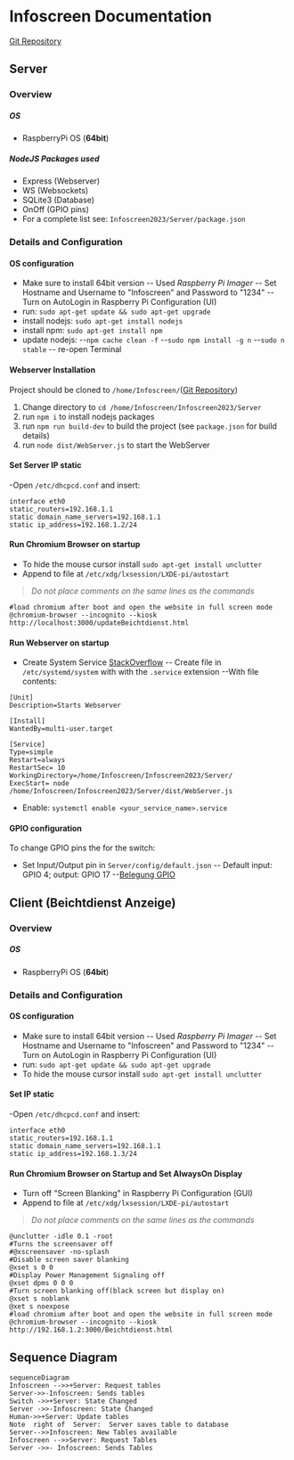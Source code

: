 ﻿
# Infoscreen Documentation
[Git Repository](https://github.com/Snuuson/Infoscreen2023.git)

## Server 

### Overview
##### OS
- RaspberryPi OS (**64bit**)
##### NodeJS Packages used
- Express (Webserver)
- WS (Websockets)
- SQLite3 (Database)
- OnOff (GPIO pins)
- For a complete list see: `Infoscreen2023/Server/package.json`
### Details and Configuration
#### OS configuration
- Make sure to install 64bit version
-- Used *Raspberry Pi Imager* 
-- Set Hostname and Username to  "Infoscreen" and Password to "1234"
-- Turn on AutoLogin in Raspberry Pi Configuration (UI)
- run: `sudo apt-get update && sudo apt-get upgrade`
- install nodejs: `sudo apt-get install nodejs`
- install npm: `sudo apt-get install npm`
- update nodejs: 
--`npm cache clean -f`
--`sudo npm install -g n`
--`sudo n stable`
-- re-open Terminal
#### Webserver Installation
Project should be cloned to `/home/Infoscreen/`([Git Repository](https://github.com/Snuuson/Infoscreen2023.git))
1. Change directory to `cd /home/Infoscreen/Infoscreen2023/Server`
2. run `npm i` to install nodejs packages
3. run `npm run build-dev` to build the project (see `package.json` for build details) 
4. run `node dist/WebServer.js` to start the WebServer 
#### Set Server IP static
-Open `/etc/dhcpcd.conf` and insert:
```
interface eth0
static_routers=192.168.1.1
static domain_name_servers=192.168.1.1
static ip_address=192.168.1.2/24
```


#### Run Chromium Browser on startup
- To hide the mouse cursor install `sudo apt-get install unclutter`
- Append to file at `/etc/xdg/lxsession/LXDE-pi/autostart`
>*Do not place comments on the same lines as the commands*
 ```
 #load chromium after boot and open the website in full screen mode
@chromium-browser --incognito --kiosk http://localhost:3000/updateBeichtdienst.html  
```
#### Run Webserver on startup
- Create System Service [StackOverflow](https://stackoverflow.com/questions/60100830/how-should-i-start-a-node-js-script-automatically)
-- Create file in `/etc/systemd/system`  with with the `.service`  extension 
--With file contents:
```
[Unit]
Description=Starts Webserver

[Install]
WantedBy=multi-user.target

[Service]
Type=simple
Restart=always
RestartSec= 10
WorkingDirectory=/home/Infoscreen/Infoscreen2023/Server/
ExecStart= node /home/Infoscreen/Infoscreen2023/Server/dist/WebServer.js
```
- Enable: `systemctl enable <your_service_name>.service`
#### GPIO configuration

To change GPIO pins the for the switch: 
- Set Input/Output pin in `Server/config/default.json`
-- Default input: GPIO 4; output: GPIO 17
--[Belegung GPIO](https://www.elektronik-kompendium.de/sites/raspberry-pi/1907101.htm)
## Client (Beichtdienst Anzeige)
### Overview
##### OS
- RaspberryPi OS (**64bit**)
### Details and Configuration
#### OS configuration
- Make sure to install 64bit version
-- Used *Raspberry Pi Imager* 
-- Set Hostname and Username to  "Infoscreen" and Password to "1234"
-- Turn on AutoLogin in Raspberry Pi Configuration (UI)
- run: `sudo apt-get update && sudo apt-get upgrade`
- To hide the mouse cursor install `sudo apt-get install unclutter`

#### Set IP static
-Open `/etc/dhcpcd.conf` and insert:
```
interface eth0
static_routers=192.168.1.1
static domain_name_servers=192.168.1.1
static ip_address=192.168.1.3/24
```

#### Run Chromium Browser on Startup and Set AlwaysOn Display
 - Turn off "Screen Blanking" in Raspberry Pi Configuration (GUI)
 - Append to file at `/etc/xdg/lxsession/LXDE-pi/autostart`
 >*Do not place comments on the same lines as the commands*
```
@unclutter -idle 0.1 -root
#Turns the screensaver off
#@xscreensaver -no-splash		
#Disable screen saver blanking
@xset s 0 0
#Display Power Management Signaling off
@xset dpms 0 0 0
#Turn screen blanking off(black screen but display on)
@xset s noblank
@xet s noexpose
#load chromium after boot and open the website in full screen mode
@chromium-browser --incognito --kiosk http://192.168.1.2:3000/Beichtdienst.html
```
## Sequence Diagram

```mermaid
sequenceDiagram
Infoscreen -->>+Server: Request tables
Server->>-Infoscreen: Sends tables
Switch ->>+Server: State Changed
Server ->>-Infoscreen: State Changed
Human->>+Server: Update tables
Note  right of  Server:  Server saves table to database
Server-->>Infoscreen: New Tables available 
Infoscreen -->>Server: Request Tables
Server ->>- Infoscreen: Sends Tables 
```


